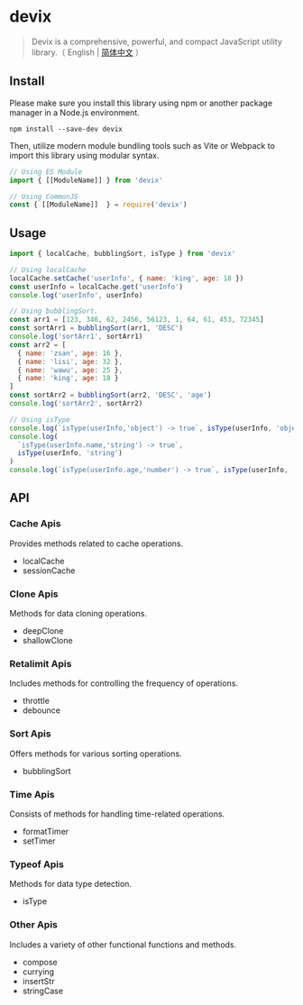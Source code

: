 # devix

> Devix is a comprehensive, powerful, and compact JavaScript utility library.（ English | [简体中文](README_zh.md) ）

## Install

Please make sure you install this library using npm or another package manager in a Node.js environment.

```shell
npm install --save-dev devix
```

Then, utilize modern module bundling tools such as Vite or Webpack to import this library using modular syntax.

```javascript
// Using ES Module
import { [[ModuleName]] } from 'devix'

// Using CommonJS
const { [[ModuleName]]  } = require('devix')
```

## Usage

```javascript
import { localCache, bubblingSort, isType } from 'devix'

// Using localCache
localCache.setCache('userInfo', { name: 'king', age: 18 })
const userInfo = localCache.get('userInfo')
console.log('userInfo', userInfo)

// Using bubblingSort、
const arr1 = [123, 346, 62, 2456, 56123, 1, 64, 61, 453, 72345]
const sortArr1 = bubblingSort(arr1, 'DESC')
console.log('sortArr1', sortArr1)
const arr2 = [
  { name: 'zsan', age: 16 },
  { name: 'lisi', age: 32 },
  { name: 'wawu', age: 25 },
  { name: 'king', age: 18 }
]
const sortArr2 = bubblingSort(arr2, 'DESC', 'age')
console.log('sortArr2', sortArr2)

// Using isType
console.log(`isType(userInfo,'object') -> true`, isType(userInfo, 'object'))
console.log(
  `isType(userInfo.name,'string') -> true`,
  isType(userInfo, 'string')
)
console.log(`isType(userInfo.age,'number') -> true`, isType(userInfo, 'number'))
```

## API

### Cache Apis

Provides methods related to cache operations.

- localCache
- sessionCache

### Clone Apis

Methods for data cloning operations.

- deepClone
- shallowClone

### Retalimit Apis

Includes methods for controlling the frequency of operations.

- throttle
- debounce

### Sort Apis

Offers methods for various sorting operations.

- bubblingSort

### Time Apis

Consists of methods for handling time-related operations.

- formatTimer
- setTimer

### Typeof Apis

Methods for data type detection.

- isType

### Other Apis

Includes a variety of other functional functions and methods.

- compose
- currying
- insertStr
- stringCase

